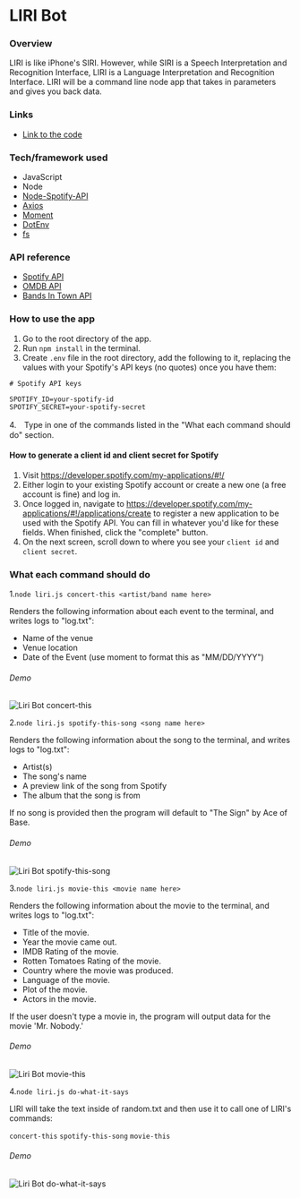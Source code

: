 # LIRI Bot

### Overview
LIRI is like iPhone's SIRI. 
However, while SIRI is a Speech Interpretation and Recognition Interface, 
LIRI is a Language Interpretation and Recognition Interface. 
LIRI will be a command line node app that takes in parameters and gives you back data.

### Links
- [Link to the code](https://github.com/yuda0110/liri-node-app)


### Tech/framework used

- JavaScript
- Node
- [Node-Spotify-API](https://www.npmjs.com/package/node-spotify-api)
- [Axios](https://www.npmjs.com/package/axios)
- [Moment](https://www.npmjs.com/package/moment)
- [DotEnv](https://www.npmjs.com/package/dotenv)
- [fs](https://www.npmjs.com/package/fs)

### API reference
- [Spotify API](https://developer.spotify.com/documentation/web-api/)
- [OMDB API](http://www.omdbapi.com/)
- [Bands In Town API](https://www.artists.bandsintown.com/bandsintown-api)

### How to use the app
1. Go to the root directory of the app.
2. Run `npm install` in the terminal.
3. Create `.env` file in the root directory, add the following to it, replacing the values with your Spotify's API keys (no quotes) once you have them:
```bazaar
# Spotify API keys

SPOTIFY_ID=your-spotify-id
SPOTIFY_SECRET=your-spotify-secret

```
4.　Type in one of the commands listed in the "What each command should do" section.

#### How to generate a client id and client secret for Spotify
1. Visit https://developer.spotify.com/my-applications/#!/
2. Either login to your existing Spotify account or create a new one (a free account is fine) and log in.
3. Once logged in, navigate to https://developer.spotify.com/my-applications/#!/applications/create to register a new application to be used with the Spotify API. You can fill in whatever you'd like for these fields. When finished, click the "complete" button.
4. On the next screen, scroll down to where you see your `client id` and `client secret`.

### What each command should do
1.`node liri.js concert-this <artist/band name here>`

Renders the following information about each event to the terminal, and writes logs to "log.txt":

* Name of the venue
* Venue location
* Date of the Event (use moment to format this as "MM/DD/YYYY")

###### Demo
![Liri Bot concert-this](./images/concert.gif)

2.`node liri.js spotify-this-song <song name here>`

Renders the following information  about the song to the terminal, and writes logs to "log.txt":

* Artist(s)
* The song's name
* A preview link of the song from Spotify
* The album that the song is from

If no song is provided then the program will default to "The Sign" by Ace of Base.

###### Demo
![Liri Bot spotify-this-song](./images/spotify.gif)

3.`node liri.js movie-this <movie name here>`

Renders the following information about the movie to the terminal, and writes logs to "log.txt":

* Title of the movie.
* Year the movie came out.
* IMDB Rating of the movie.
* Rotten Tomatoes Rating of the movie.
* Country where the movie was produced.
* Language of the movie.
* Plot of the movie.
* Actors in the movie.

If the user doesn't type a movie in, the program will output data for the movie 'Mr. Nobody.'

###### Demo
![Liri Bot movie-this](./images/movie.gif)

4.`node liri.js do-what-it-says`

LIRI will take the text inside of random.txt and then use it to call one of LIRI's commands:

`concert-this`
`spotify-this-song`
`movie-this`

###### Demo
![Liri Bot do-what-it-says](./images/do.gif)

